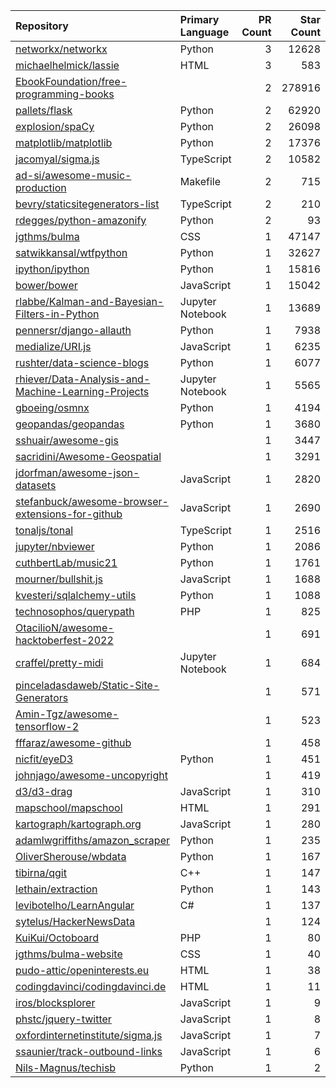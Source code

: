 | Repository | Primary Language | PR Count | Star Count |
| :-- | :-- | --: | --: |
| [networkx/networkx](https://github.com/networkx/networkx) | Python | 3 | 12628 |
| [michaelhelmick/lassie](https://github.com/michaelhelmick/lassie) | HTML | 3 | 583 |
| [EbookFoundation/free-programming-books](https://github.com/EbookFoundation/free-programming-books) |  | 2 | 278916 |
| [pallets/flask](https://github.com/pallets/flask) | Python | 2 | 62920 |
| [explosion/spaCy](https://github.com/explosion/spaCy) | Python | 2 | 26098 |
| [matplotlib/matplotlib](https://github.com/matplotlib/matplotlib) | Python | 2 | 17376 |
| [jacomyal/sigma.js](https://github.com/jacomyal/sigma.js) | TypeScript | 2 | 10582 |
| [ad-si/awesome-music-production](https://github.com/ad-si/awesome-music-production) | Makefile | 2 | 715 |
| [bevry/staticsitegenerators-list](https://github.com/bevry/staticsitegenerators-list) | TypeScript | 2 | 210 |
| [rdegges/python-amazonify](https://github.com/rdegges/python-amazonify) | Python | 2 | 93 |
| [jgthms/bulma](https://github.com/jgthms/bulma) | CSS | 1 | 47147 |
| [satwikkansal/wtfpython](https://github.com/satwikkansal/wtfpython) | Python | 1 | 32627 |
| [ipython/ipython](https://github.com/ipython/ipython) | Python | 1 | 15816 |
| [bower/bower](https://github.com/bower/bower) | JavaScript | 1 | 15042 |
| [rlabbe/Kalman-and-Bayesian-Filters-in-Python](https://github.com/rlabbe/Kalman-and-Bayesian-Filters-in-Python) | Jupyter Notebook | 1 | 13689 |
| [pennersr/django-allauth](https://github.com/pennersr/django-allauth) | Python | 1 | 7938 |
| [medialize/URI.js](https://github.com/medialize/URI.js) | JavaScript | 1 | 6235 |
| [rushter/data-science-blogs](https://github.com/rushter/data-science-blogs) | Python | 1 | 6077 |
| [rhiever/Data-Analysis-and-Machine-Learning-Projects](https://github.com/rhiever/Data-Analysis-and-Machine-Learning-Projects) | Jupyter Notebook | 1 | 5565 |
| [gboeing/osmnx](https://github.com/gboeing/osmnx) | Python | 1 | 4194 |
| [geopandas/geopandas](https://github.com/geopandas/geopandas) | Python | 1 | 3680 |
| [sshuair/awesome-gis](https://github.com/sshuair/awesome-gis) |  | 1 | 3447 |
| [sacridini/Awesome-Geospatial](https://github.com/sacridini/Awesome-Geospatial) |  | 1 | 3291 |
| [jdorfman/awesome-json-datasets](https://github.com/jdorfman/awesome-json-datasets) | JavaScript | 1 | 2820 |
| [stefanbuck/awesome-browser-extensions-for-github](https://github.com/stefanbuck/awesome-browser-extensions-for-github) | JavaScript | 1 | 2690 |
| [tonaljs/tonal](https://github.com/tonaljs/tonal) | TypeScript | 1 | 2516 |
| [jupyter/nbviewer](https://github.com/jupyter/nbviewer) | Python | 1 | 2086 |
| [cuthbertLab/music21](https://github.com/cuthbertLab/music21) | Python | 1 | 1761 |
| [mourner/bullshit.js](https://github.com/mourner/bullshit.js) | JavaScript | 1 | 1688 |
| [kvesteri/sqlalchemy-utils](https://github.com/kvesteri/sqlalchemy-utils) | Python | 1 | 1088 |
| [technosophos/querypath](https://github.com/technosophos/querypath) | PHP | 1 | 825 |
| [OtacilioN/awesome-hacktoberfest-2022](https://github.com/OtacilioN/awesome-hacktoberfest-2022) |  | 1 | 691 |
| [craffel/pretty-midi](https://github.com/craffel/pretty-midi) | Jupyter Notebook | 1 | 684 |
| [pinceladasdaweb/Static-Site-Generators](https://github.com/pinceladasdaweb/Static-Site-Generators) |  | 1 | 571 |
| [Amin-Tgz/awesome-tensorflow-2](https://github.com/Amin-Tgz/awesome-tensorflow-2) |  | 1 | 523 |
| [fffaraz/awesome-github](https://github.com/fffaraz/awesome-github) |  | 1 | 458 |
| [nicfit/eyeD3](https://github.com/nicfit/eyeD3) | Python | 1 | 451 |
| [johnjago/awesome-uncopyright](https://github.com/johnjago/awesome-uncopyright) |  | 1 | 419 |
| [d3/d3-drag](https://github.com/d3/d3-drag) | JavaScript | 1 | 310 |
| [mapschool/mapschool](https://github.com/mapschool/mapschool) | HTML | 1 | 291 |
| [kartograph/kartograph.org](https://github.com/kartograph/kartograph.org) | JavaScript | 1 | 280 |
| [adamlwgriffiths/amazon_scraper](https://github.com/adamlwgriffiths/amazon_scraper) | Python | 1 | 235 |
| [OliverSherouse/wbdata](https://github.com/OliverSherouse/wbdata) | Python | 1 | 167 |
| [tibirna/qgit](https://github.com/tibirna/qgit) | C++ | 1 | 147 |
| [lethain/extraction](https://github.com/lethain/extraction) | Python | 1 | 143 |
| [levibotelho/LearnAngular](https://github.com/levibotelho/LearnAngular) | C# | 1 | 137 |
| [sytelus/HackerNewsData](https://github.com/sytelus/HackerNewsData) |  | 1 | 124 |
| [KuiKui/Octoboard](https://github.com/KuiKui/Octoboard) | PHP | 1 | 80 |
| [jgthms/bulma-website](https://github.com/jgthms/bulma-website) | CSS | 1 | 40 |
| [pudo-attic/openinterests.eu](https://github.com/pudo-attic/openinterests.eu) | HTML | 1 | 38 |
| [codingdavinci/codingdavinci.de](https://github.com/codingdavinci/codingdavinci.de) | HTML | 1 | 11 |
| [iros/blocksplorer](https://github.com/iros/blocksplorer) | JavaScript | 1 | 9 |
| [phstc/jquery-twitter](https://github.com/phstc/jquery-twitter) | JavaScript | 1 | 8 |
| [oxfordinternetinstitute/sigma.js](https://github.com/oxfordinternetinstitute/sigma.js) | JavaScript | 1 | 7 |
| [ssaunier/track-outbound-links](https://github.com/ssaunier/track-outbound-links) | JavaScript | 1 | 6 |
| [Nils-Magnus/techisb](https://github.com/Nils-Magnus/techisb) | Python | 1 | 2 |
